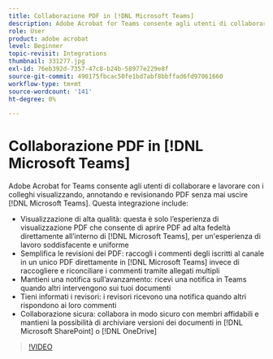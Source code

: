 ```yaml
---
title: Collaborazione PDF in [!DNL Microsoft Teams]
description: Adobe Acrobat for Teams consente agli utenti di collaborare e lavorare con i colleghi visualizzando, annotando e revisionando PDF senza mai uscire [!DNL Microsoft Teams]
role: User
product: adobe acrobat
level: Beginner
topic-revisit: Integrations
thumbnail: 331277.jpg
exl-id: 76eb392d-7357-47c8-b24b-58977e229e8f
source-git-commit: 490175fbcac50fe1bd7abf8bbffad6fd97061660
workflow-type: tm+mt
source-wordcount: '141'
ht-degree: 0%

---
```


# Collaborazione PDF in [!DNL Microsoft Teams]

Adobe Acrobat for Teams consente agli utenti di collaborare e lavorare con i colleghi visualizzando, annotando e revisionando PDF senza mai uscire [!DNL Microsoft Teams]. Questa integrazione include:

* Visualizzazione di alta qualità: questa è solo l’esperienza di visualizzazione PDF che consente di aprire PDF ad alta fedeltà direttamente all’interno di [!DNL Microsoft Teams], per un&#39;esperienza di lavoro soddisfacente e uniforme
* Semplifica le revisioni dei PDF: raccogli i commenti degli iscritti al canale in un unico PDF direttamente in [!DNL Microsoft Teams] invece di raccogliere e riconciliare i commenti tramite allegati multipli
* Mantieni una notifica sull’avanzamento: ricevi una notifica in Teams quando altri intervengono sui tuoi documenti
* Tieni informati i revisori: i revisori ricevono una notifica quando altri rispondono ai loro commenti
* Collaborazione sicura: collabora in modo sicuro con membri affidabili e mantieni la possibilità di archiviare versioni dei documenti in [!DNL Microsoft SharePoint] o [!DNL OneDrive]

>[!VIDEO](https://video.tv.adobe.com/v/331277?hidetitle=true)
